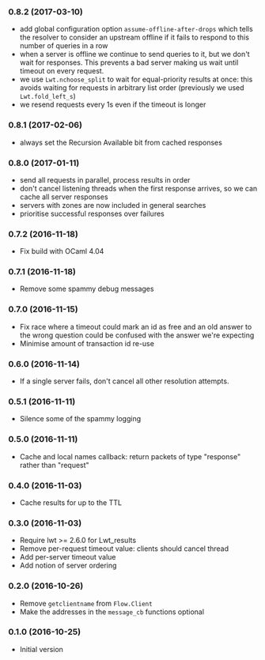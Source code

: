 ### 0.8.2 (2017-03-10)

- add global configuration option `assume-offline-after-drops` which tells the resolver to consider an upstream offline if it fails to respond to this number of queries in a row
- when a server is offline we continue to send queries to it, but we don't wait for responses. This prevents a bad server making us wait until timeout on every request.
- we use `Lwt.nchoose_split` to wait for equal-priority results at once: this avoids waiting for requests in arbitrary list order (previously we used `Lwt.fold_left_s`)
- we resend requests every 1s even if the timeout is longer

### 0.8.1 (2017-02-06)

- always set the Recursion Available bit from cached responses

### 0.8.0 (2017-01-11)

- send all requests in parallel, process results in order
- don't cancel listening threads when the first response arrives, so
  we can cache all server responses
- servers with zones are now included in general searches
- prioritise successful responses over failures

### 0.7.2 (2016-11-18)

- Fix build with OCaml 4.04

### 0.7.1 (2016-11-18)

- Remove some spammy debug messages

### 0.7.0 (2016-11-15)

- Fix race where a timeout could mark an id as free and an
  old answer to the wrong question could be confused with
  the answer we're expecting
- Minimise amount of transaction id re-use

### 0.6.0 (2016-11-14)

- If a single server fails, don't cancel all other resolution
  attempts.

### 0.5.1 (2016-11-11)

- Silence some of the spammy logging

### 0.5.0 (2016-11-11)

- Cache and local names callback: return packets of type
  "response" rather than "request"

### 0.4.0 (2016-11-03)

- Cache results for up to the TTL

### 0.3.0 (2016-11-03)

- Require lwt >= 2.6.0 for Lwt_results
- Remove per-request timeout value: clients should cancel thread
- Add per-server timeout value
- Add notion of server ordering

### 0.2.0 (2016-10-26)

- Remove `getclientname` from `Flow.Client`
- Make the addresses in the `message_cb` functions optional

### 0.1.0 (2016-10-25)

- Initial version
